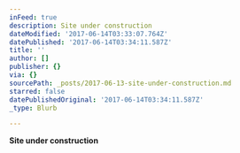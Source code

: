 ```yaml
---
inFeed: true
description: Site under construction
dateModified: '2017-06-14T03:33:07.764Z'
datePublished: '2017-06-14T03:34:11.587Z'
title: ''
author: []
publisher: {}
via: {}
sourcePath: _posts/2017-06-13-site-under-construction.md
starred: false
datePublishedOriginal: '2017-06-14T03:34:11.587Z'
_type: Blurb

---
```

**Site under construction**